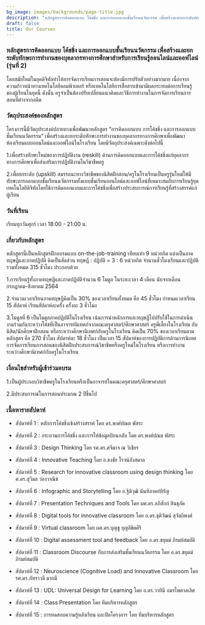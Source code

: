 ```yaml
---
bg_image: images/backgrounds/page-title.jpg
description: "หลักสูตรการคิดออกแบบ โค้ชชิ่ง และการออกแบบชั้นเรียนนวัตกรรม เพื่อสร้างและยกระดับทักษะการทำงานของบุคลากรทางการศึกษาสำหรับการเรียนรู้ออนไลน์และออฟไลน์ (รุ่นที่ 2)"
draft: false
title: Our Courses
---
```



### หลักสูตรการคิดออกแบบ โค้ชชิ่ง และการออกแบบชั้นเรียนนวัตกรรม เพื่อสร้างและยกระดับทักษะการทำงานของบุคลากรทางการศึกษาสำหรับการเรียนรู้ออนไลน์และออฟไลน์ (รุ่นที่ 2)

โลกสมัยใหม่ในยุคดิจิทัลทำให้การจัดการเรียนการสอนจะต้องมีการปรับตัวอย่างมากมาย เนื่องจากความก้าวหน้าทางเทคโนโลยีคอมพิวเตอร์ หรือเทคโนโลยีการสื่อสารเข้ามามีผลกระทบต่อการเรียนรู้ของผู้เรียนในยุคนี้ ดังนั้น ครูจำเป็นต้องปรับเปลี่ยนแนวคิดและวิธีการทำงานในการจัดการเรียนการสอนที่ต่างจากอดีต

### วัตถุประสงค์ของหลักสูตร

โครงการนี้มีวัตถุประสงค์ปลายทางเพื่อพัฒนาหลักสูตร “การคิดออกแบบ การโค้ชชิ่ง และการออกแบบชั้นเรียนนวัตกรรม” เพื่อสร้างและยกระดับทักษะการทำงานของบุคลากรทางการศึกษาเพื่อพัฒนาห้องเรียนแบบออนไลน์และออฟไลน์ในโรงเรียน โดยมีวัตถุประสงค์เฉพาะดังต่อไปนี้

1.เพื่อสร้างทักษะใหม่ของการปฏิบัติงาน (reskill) ด้านการคิดออกแบบและการโค้ชชิ่งแก่บุคลากรทางการศึกษาเพื่อส่งเสริมการปฏิบัติงานในวิชาชีพครู

2.เพื่อยกระดับ (upskill) สมรรถนะทางวิชาชีพของนิสิตฝึกสอน/ครูในโรงเรียนเป็นครูรุ่นใหม่ให้มีทักษะการออกแบบชั้นเรียนนวัตกรรมทั้งแบบชั้นเรียนออนไลน์และออฟไลน์ที่เหมาะสมกับการเรียนรู้ยุคเทคโนโลยีดิจิทัลโดยใช้การคิดออกแบบและการโค้ชชิ่งเพื่อสร้างประสบการณ์การเรียนรู้ที่สร้างสรรค์แก่ผู้เรียน


### วันที่เรียน

เรียนทุกวันศุกร์ เวลา 18:00 - 21:00 น.


### เกี่ยวกับหลักสูตร

หลักสูตรนี้เป็นหลักสูตรฝึกอบรมแบบ on-the-job-training เทียบเท่า 9 หน่วยกิต แบ่งเป็นภาคทฤษฎีและภาคปฏิบัติ คิดเป็นสัดส่วน ทฤษฎี : ปฏิบัติ = 3 : 6 หน่วยกิต จำนวนชั่วโมงเรียนและปฏิบัติรวมทั้งหมด 315 ชั่วโมง ประกอบด้วย

1.การเรียนรู้ทั้งภาคทฤษฎีและภาคปฏิบัติจำนวน 6 โมดูล ในระยะเวลา 4 เดือน นับจากเดือนกรกฎาคม-สิงหาคม 2564

2.จำนวนเวลาเรียนภาคทฤษฎีคิดเป็น 30% ของเวลาเรียนทั้งหมด คือ 45 ชั่วโมง กำหนดเวลาเรียน 15 สัปดาห์ เรียนสัปดาห์ละครั้ง ครั้งละ 3 ชั่วโมง

3.โมดูลที่ 6 เป็นโมดูลภาคปฏิบัติในโรงเรียน เน้นการนำหลักการและทฤษฎีไปปรับใช้ในการดำเนินงานร่วมกันระหว่างโค้ชที่เป็นอาจารย์นิเทศก์จากคณะครุศาสตร์/ศึกษาศาสตร์ ครูพี่เลี้ยงในโรงเรียน กับนิสิต/นักศึกษาฝึกสอน หรือระหว่างศึกษานิเทศก์กับครูในโรงเรียน คิดเป็น 70% ของเวลาเรียนตามหลักสูตร คือ 270 ชั่วโมง สัปดาห์ละ 18 ชั่วโมง เป็นเวลา 15 สัปดาห์ของการปฏิบัติการด้านการนิเทศการจัดการเรียนการสอนของนิสิตฝึกประสบการณ์วิชาชีพหรือครูใหม่ในโรงเรียน หรือการทำงานระหว่างศึกษานิเทศก์กับครูในโรงเรียน

### เงื่อนไขสำหรับผู้เข้าร่วมอบรม

1.เป็นผู้ประกอบวิชาชีพครูในโรงเรียนหรือเป็นอาจารย์ในคณะครุศาสตร์/ศึกษาศาสตร์

2.มีประสบการณ์ในการสอนประมาณ 2 ปีขึ้นไป



### เนื้อหารายสัปดาห์

* สัปดาห์ที่ 1 : หลักการโค้ชชิ่งเชิงสร้างสรรค์  โดย ดร.พงศ์ปณต พัสระ

* สัปดาห์ที่ 2 : กระบวนการโค้ชชิ่ง และการให้ข้อมูลป้อนกลับ โดย ดร.พงศ์ปณต พัสระ

* สัปดาห์ที่ 3 : Design Thinking โดย รศ.ดร.ศจีมาจ ณ วิเชียร

* สัปดาห์ที่ 4 : Innovative Teaching โดย อ.ธงชัย โรจน์กังสดาล

* สัปดาห์ที่ 5 : Research for innovative classroom using design thinking โดย ศ.ดร.สุวิมล ว่องวาณิช

* สัปดาห์ที่ 6 : Infographic and Storytelling โดย อ.ฐิติวุฒิ นันทิภาคย์หิรัญ

* สัปดาห์ที่ 7 : Presentation Techniques and Tools โดย ผศ.ดร.อภิสักก์ สินธุภัค

* สัปดาห์ที่ 8 : Digital tools for innovative classroom โดย อ.ดร.ชุติวัฒน์ สุวัตถิพงศ์

* สัปดาห์ที่ 9 : Virtual classroom โดย ผศ.ดร.บุญชู บุญลิขิตศิริ

* สัปดาห์ที่ 10 : Digital assessment tool and feedback โดย อ.ดร.ชยุตม์ ภิรมย์สมบัติ

* สัปดาห์ที่ 11 : Classroom Discourse กับการส่งเสริมชั้นเรียนนวัตกรรม โดย อ.ดร.ชยุตม์ ภิรมย์สมบัติ

* สัปดาห์ที่ 12 : Neuroscience (Cognitive Load) and Innovative Classroom โดย รศ.ดร.ภัทราวดี มากมี

* สัปดาห์ที่ 13 : UDL: Universal Design for Learning โดย อ.ดร.วาทินี อมรไพศาลเลิศ

* สัปดาห์ที่ 14 : Class Presentation โดย ทีมบริหารหลักสูตร

* สัปดาห์ที่ 15 : การทดสอบความรู้หลังเรียน และปิดโครงการ โดย ทีมบริหารหลักสูตร

